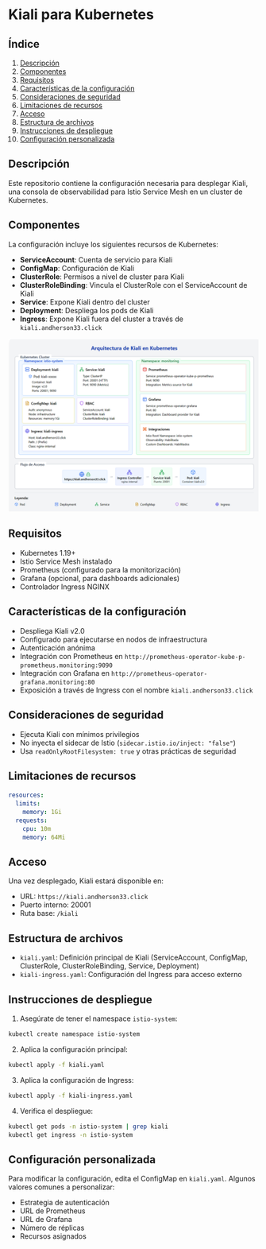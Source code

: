 # Kiali para Kubernetes

## Índice
1. [Descripción](#descripción)
2. [Componentes](#componentes)
3. [Requisitos](#requisitos)
4. [Características de la configuración](#características-de-la-configuración)
5. [Consideraciones de seguridad](#consideraciones-de-seguridad)
6. [Limitaciones de recursos](#limitaciones-de-recursos)
7. [Acceso](#acceso)
8. [Estructura de archivos](#estructura-de-archivos)
9. [Instrucciones de despliegue](#instrucciones-de-despliegue)
10. [Configuración personalizada](#configuración-personalizada)

## Descripción
Este repositorio contiene la configuración necesaria para desplegar Kiali, una consola de observabilidad para Istio Service Mesh en un cluster de Kubernetes.

## Componentes
La configuración incluye los siguientes recursos de Kubernetes:

- **ServiceAccount**: Cuenta de servicio para Kiali
- **ConfigMap**: Configuración de Kiali
- **ClusterRole**: Permisos a nivel de cluster para Kiali
- **ClusterRoleBinding**: Vincula el ClusterRole con el ServiceAccount de Kiali
- **Service**: Expone Kiali dentro del cluster
- **Deployment**: Despliega los pods de Kiali
- **Ingress**: Expone Kiali fuera del cluster a través de `kiali.andherson33.click`

![Arquitectura](https://github.com/Andherson333333/robot-shop/blob/master/Infrastructure-cloud-EKS/Kiali/imagenes/kiali-1.png)

## Requisitos
- Kubernetes 1.19+
- Istio Service Mesh instalado
- Prometheus (configurado para la monitorización)
- Grafana (opcional, para dashboards adicionales)
- Controlador Ingress NGINX

## Características de la configuración
- Despliega Kiali v2.0
- Configurado para ejecutarse en nodos de infraestructura
- Autenticación anónima
- Integración con Prometheus en `http://prometheus-operator-kube-p-prometheus.monitoring:9090`
- Integración con Grafana en `http://prometheus-operator-grafana.monitoring:80`
- Exposición a través de Ingress con el nombre `kiali.andherson33.click`

## Consideraciones de seguridad
- Ejecuta Kiali con mínimos privilegios
- No inyecta el sidecar de Istio (`sidecar.istio.io/inject: "false"`)
- Usa `readOnlyRootFilesystem: true` y otras prácticas de seguridad

## Limitaciones de recursos
```yaml
resources:
  limits:
    memory: 1Gi
  requests:
    cpu: 10m
    memory: 64Mi
```

## Acceso
Una vez desplegado, Kiali estará disponible en:
- URL: `https://kiali.andherson33.click`
- Puerto interno: 20001
- Ruta base: `/kiali`

## Estructura de archivos
- `kiali.yaml`: Definición principal de Kiali (ServiceAccount, ConfigMap, ClusterRole, ClusterRoleBinding, Service, Deployment)
- `kiali-ingress.yaml`: Configuración del Ingress para acceso externo

## Instrucciones de despliegue

1. Asegúrate de tener el namespace `istio-system`:
```bash
kubectl create namespace istio-system
```

2. Aplica la configuración principal:
```bash
kubectl apply -f kiali.yaml
```

3. Aplica la configuración de Ingress:
```bash
kubectl apply -f kiali-ingress.yaml
```

4. Verifica el despliegue:
```bash
kubectl get pods -n istio-system | grep kiali
kubectl get ingress -n istio-system
```

## Configuración personalizada

Para modificar la configuración, edita el ConfigMap en `kiali.yaml`. Algunos valores comunes a personalizar:
- Estrategia de autenticación
- URL de Prometheus
- URL de Grafana
- Número de réplicas
- Recursos asignados

